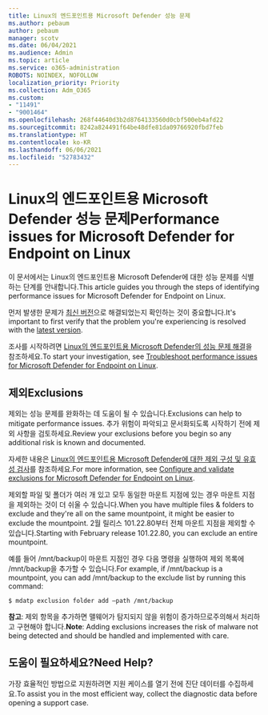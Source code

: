 ```yaml
---
title: Linux의 엔드포인트용 Microsoft Defender 성능 문제
ms.author: pebaum
author: pebaum
manager: scotv
ms.date: 06/04/2021
ms.audience: Admin
ms.topic: article
ms.service: o365-administration
ROBOTS: NOINDEX, NOFOLLOW
localization_priority: Priority
ms.collection: Adm_O365
ms.custom:
- "11491"
- "9001464"
ms.openlocfilehash: 268f44640d3b2d8764133560d0cbf500eb4afd22
ms.sourcegitcommit: 8242a824491f64be48dfe81da09766920fbd7feb
ms.translationtype: HT
ms.contentlocale: ko-KR
ms.lasthandoff: 06/06/2021
ms.locfileid: "52783432"
---
```

# <a name="performance-issues-for-microsoft-defender-for-endpoint-on-linux"></a><span data-ttu-id="680f2-102">Linux의 엔드포인트용 Microsoft Defender 성능 문제</span><span class="sxs-lookup"><span data-stu-id="680f2-102">Performance issues for Microsoft Defender for Endpoint on Linux</span></span>

<span data-ttu-id="680f2-103">이 문서에서는 Linux의 엔드포인트용 Microsoft Defender에 대한 성능 문제를 식별하는 단계를 안내합니다.</span><span class="sxs-lookup"><span data-stu-id="680f2-103">This article guides you through the steps of identifying performance issues for Microsoft Defender for Endpoint on Linux.</span></span>

<span data-ttu-id="680f2-104">먼저 발생한 문제가 [최신 버전](/microsoft-365/security/defender-endpoint/linux-whatsnew)으로 해결되었는지 확인하는 것이 중요합니다.</span><span class="sxs-lookup"><span data-stu-id="680f2-104">It's important to first verify that the problem you're experiencing is resolved with the [latest version](/microsoft-365/security/defender-endpoint/linux-whatsnew).</span></span> 

<span data-ttu-id="680f2-105">조사를 시작하려면 [Linux의 엔드포인트용 Microsoft Defender의 성능 문제 해결](/microsoft-365/security/defender-endpoint/linux-support-perf)을 참조하세요.</span><span class="sxs-lookup"><span data-stu-id="680f2-105">To start your investigation, see [Troubleshoot performance issues for Microsoft Defender for Endpoint on Linux](/microsoft-365/security/defender-endpoint/linux-support-perf).</span></span>

## <a name="exclusions"></a><span data-ttu-id="680f2-106">제외</span><span class="sxs-lookup"><span data-stu-id="680f2-106">Exclusions</span></span>

<span data-ttu-id="680f2-107">제외는 성능 문제를 완화하는 데 도움이 될 수 있습니다.</span><span class="sxs-lookup"><span data-stu-id="680f2-107">Exclusions can help to mitigate performance issues.</span></span> <span data-ttu-id="680f2-108">추가 위험이 파악되고 문서화되도록 시작하기 전에 제외 사항을 검토하세요.</span><span class="sxs-lookup"><span data-stu-id="680f2-108">Review your exclusions before you begin so any additional risk is known and documented.</span></span>

<span data-ttu-id="680f2-109">자세한 내용은 [Linux의 엔드포인트용 Microsoft Defender에 대한 제외 구성 및 유효성 검사](/microsoft-365/security/defender-endpoint/linux-exclusions)를 참조하세요.</span><span class="sxs-lookup"><span data-stu-id="680f2-109">For more information, see [Configure and validate exclusions for Microsoft Defender for Endpoint on Linux](/microsoft-365/security/defender-endpoint/linux-exclusions).</span></span>

<span data-ttu-id="680f2-110">제외할 파일 및 폴더가 여러 개 있고 모두 동일한 마운트 지점에 있는 경우 마운트 지점을 제외하는 것이 더 쉬울 수 있습니다.</span><span class="sxs-lookup"><span data-stu-id="680f2-110">When you have multiple files & folders to exclude and they're all on the same mountpoint, it might be easier to exclude the mountpoint.</span></span> <span data-ttu-id="680f2-111">2월 릴리스 101.22.80부터 전체 마운트 지점을 제외할 수 있습니다.</span><span class="sxs-lookup"><span data-stu-id="680f2-111">Starting with February release 101.22.80, you can exclude an entire mountpoint.</span></span>

<span data-ttu-id="680f2-112">예를 들어 /mnt/backup이 마운트 지점인 경우 다음 명령을 실행하여 제외 목록에 /mnt/backup을 추가할 수 있습니다.</span><span class="sxs-lookup"><span data-stu-id="680f2-112">For example, if /mnt/backup is a mountpoint, you can add /mnt/backup to the exclude list by running this command:</span></span>

`$ mdatp exclusion folder add –path /mnt/backup`

<span data-ttu-id="680f2-113">**참고**: 제외 항목을 추가하면 맬웨어가 탐지되지 않을 위험이 증가하므로주의해서 처리하고 구현해야 합니다.</span><span class="sxs-lookup"><span data-stu-id="680f2-113">**Note**: Adding exclusions increases the risk of malware not being detected and should be handled and implemented with care.</span></span>

## <a name="need-help"></a><span data-ttu-id="680f2-114">도움이 필요하세요?</span><span class="sxs-lookup"><span data-stu-id="680f2-114">Need Help?</span></span>

<span data-ttu-id="680f2-115">가장 효율적인 방법으로 지원하려면 지원 케이스를 열기 전에 진단 데이터를 수집하세요.</span><span class="sxs-lookup"><span data-stu-id="680f2-115">To assist you in the most efficient way, collect the diagnostic data before opening a support case.</span></span>
